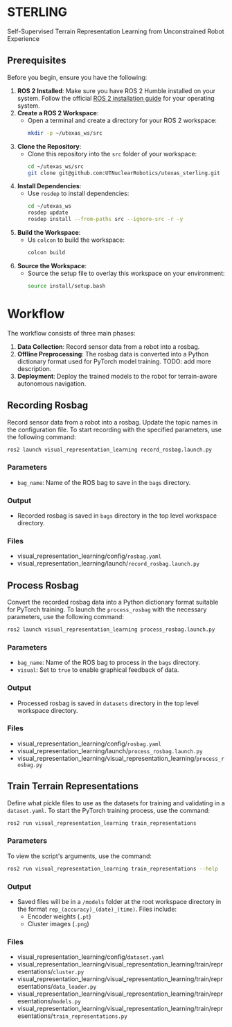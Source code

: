 # STERLING
Self-Supervised Terrain Representation Learning from Unconstrained Robot Experience


## Prerequisites
Before you begin, ensure you have the following:

1. **ROS 2 Installed**: Make sure you have ROS 2 Humble installed on your system. Follow the official [ROS 2 installation guide](https://docs.ros.org/en/humble/Installation.html) for your operating system.
2. **Create a ROS 2 Workspace**:
    - Open a terminal and create a directory for your ROS 2 workspace:
      ```sh
      mkdir -p ~/utexas_ws/src
      ```
3. **Clone the Repository**:
    - Clone this repository into the `src` folder of your workspace:
      ```sh
      cd ~/utexas_ws/src
      git clone git@github.com:UTNuclearRobotics/utexas_sterling.git
      ```
4. **Install Dependencies**:
    - Use `rosdep` to install dependencies:
      ```sh
      cd ~/utexas_ws
      rosdep update
      rosdep install --from-paths src --ignore-src -r -y
      ```
5. **Build the Workspace**:
    - Us `colcon` to build the workspace:
      ```sh
      colcon build
      ```
6. **Source the Workspace**:
    - Source the setup file to overlay this workspace on your environment:
      ```sh
      source install/setup.bash
      ```

# Workflow
The workflow consists of three main phases:

1. **Data Collection**: Record sensor data from a robot into a rosbag.
2. **Offline Preprocessing**: The rosbag data is converted into a Python dictionary format used for PyTorch model training. TODO: add more description.
3. **Deployment**: Deploy the trained models to the robot for terrain-aware autonomous navigation.

## Recording Rosbag
Record sensor data from a robot into a rosbag. Update the topic names in the configuration file. To start recording with the specified parameters, use the following command:

```sh
ros2 launch visual_representation_learning record_rosbag.launch.py
```

### Parameters
- `bag_name`: Name of the ROS bag to save in the `bags` directory.

### Output
- Recorded rosbag is saved in `bags` directory in the top level workspace directory.

### Files
- visual_representation_learning/config/`rosbag.yaml`
- visual_representation_learning/launch/`record_rosbag.launch.py`

## Process Rosbag
Convert the recorded rosbag data into a Python dictionary format suitable for PyTorch training. To launch the `process_rosbag` with the necessary parameters, use the following command:

```sh
ros2 launch visual_representation_learning process_rosbag.launch.py
```

### Parameters
- `bag_name`: Name of the ROS bag to process in the `bags` directory.
- `visual`: Set to `true` to enable graphical feedback of data.

### Output
- Processed rosbag is saved in `datasets` directory in the top level workspace directory.

### Files
- visual_representation_learning/config/`rosbag.yaml`
- visual_representation_learning/launch/`process_rosbag.launch.py`
- visual_representation_learning/visual_representation_learning/`process_rosbag.py`

## Train Terrain Representations
Define what pickle files to use as the datasets for training and validating in a `dataset.yaml`. To start the PyTorch training process, use the command:
```sh
ros2 run visual_representation_learning train_representations
```

### Parameters
To view the script's arguments, use the command:
```sh
ros2 run visual_representation_learning train_representations --help
```

### Output
- Saved files will be in a `/models` folder at the root workspace directory in the format `rep_(accuracy)_(date)_(time)`. Files include:
  - Encoder weights (`.pt`)
  - Cluster images (`.png`)

### Files
- visual_representation_learning/config/`dataset.yaml`
- visual_representation_learning/visual_representation_learning/train/representations/`cluster.py`
- visual_representation_learning/visual_representation_learning/train/representations/`data_loader.py`
- visual_representation_learning/visual_representation_learning/train/representations/`models.py`
- visual_representation_learning/visual_representation_learning/train/representations/`train_representations.py`